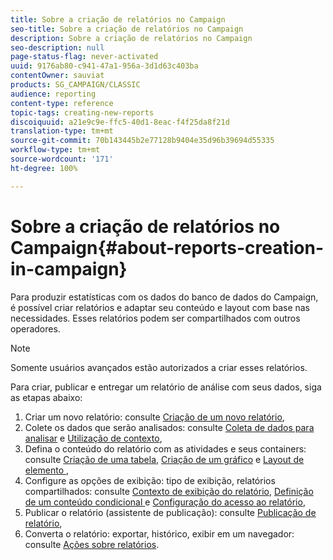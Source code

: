 ```yaml
---
title: Sobre a criação de relatórios no Campaign
seo-title: Sobre a criação de relatórios no Campaign
description: Sobre a criação de relatórios no Campaign
seo-description: null
page-status-flag: never-activated
uuid: 9176ab80-c941-47a1-956a-3d1d63c403ba
contentOwner: sauviat
products: SG_CAMPAIGN/CLASSIC
audience: reporting
content-type: reference
topic-tags: creating-new-reports
discoiquuid: a21e9c9e-ffc5-40d1-8eac-f4f25da8f21d
translation-type: tm+mt
source-git-commit: 70b143445b2e77128b9404e35d96b39694d55335
workflow-type: tm+mt
source-wordcount: '171'
ht-degree: 100%

---
```



# Sobre a criação de relatórios no Campaign{#about-reports-creation-in-campaign}

Para produzir estatísticas com os dados do banco de dados do Campaign, é possível criar relatórios e adaptar seu conteúdo e layout com base nas necessidades. Esses relatórios podem ser compartilhados com outros operadores.

>[!NOTE]
>
>Somente usuários avançados estão autorizados a criar esses relatórios.

Para criar, publicar e entregar um relatório de análise com seus dados, siga as etapas abaixo:

1. Criar um novo relatório: consulte [Criação de um novo relatório](../../reporting/using/creating-a-new-report.md),
1. Colete os dados que serão analisados: consulte [Coleta de dados para analisar](../../reporting/using/collecting-data-to-analyze.md) e [Utilização de contexto](../../reporting/using/using-the-context.md),
1. Defina o conteúdo do relatório com as atividades e seus containers: consulte [Criação de uma tabela](../../reporting/using/creating-a-table.md), [Criação de um gráfico](../../reporting/using/creating-a-chart.md) e [Layout de elemento ](../../reporting/using/element-layout.md),
1. Configure as opções de exibição: tipo de exibição, relatórios compartilhados: consulte [Contexto de exibição do relatório](../../reporting/using/configuring-access-to-the-report.md#report-display-context), [Definição de um conteúdo condicional ](../../reporting/using/defining-a-conditional-content.md)e [Configuração do acesso ao relatório](../../reporting/using/configuring-access-to-the-report.md),
1. Publicar o relatório (assistente de publicação): consulte [Publicação de relatório](../../reporting/using/configuring-access-to-the-report.md#publishing-the-report),
1. Converta o relatório: exportar, histórico, exibir em um navegador: consulte [Ações sobre relatórios](../../reporting/using/actions-on-reports.md).

